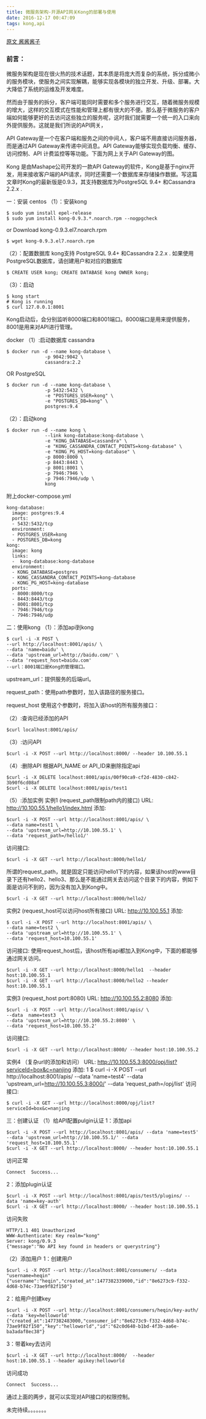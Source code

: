 ```yaml
---
title: 微服务架构-开源API网关Kong的部署与使用
date: 2016-12-17 00:47:09
tags: kong,api
---
```

[原文 酱酱酱子](http://heqin.blog.51cto.com/8931355/1865665)

### 前言：
   微服务架构是现在很火热的技术话题，其本质是将庞大而复杂的系统，拆分成微小的服务模块，使服务之间实现解耦，能够实现各模块的独立开发、升级、部署。大大降低了系统的运维及开发难度。

 然而由于服务的拆分，客户端可能同时需要和多个服务进行交互，随着微服务规模的增大，这样的交互模式在性能和管理上都有很大的不便。那么基于微服务的客户端如何能够更好的去访问这些独立的服务呢，这时我们就需要一个统一的入口来向外提供服务。这就是我们所说的API网关，

  API Gateway是一个在客户端和服务之间的中间人，客户端不用直接访问服务器，而是通过API Gateway来传递中间消息。API Gateway能够实现负载均衡、缓存、访问控制、API 计费监控等等功能。下面为网上关于API Gateway的图。

  Kong 是由Mashape公司开发的一款API Gateway的软件，Kong是基于nginx开发，用来接收客户端的API请求，同时还需要一个数据库来存储操作数据。写这篇文章时Kong的最新版是0.9.3，其支持数据库为PostgreSQL 9.4+ 和Cassandra 2.2.x .

  一：安装
centos
（1）：安装kong
```
$ sudo yum install epel-release
$ sudo yum install kong-0.9.3.*.noarch.rpm --nogpgcheck
```

or
Download kong-0.9.3.el7.noarch.rpm
```
$ wget kong-0.9.3.el7.noarch.rpm
```
（2）：配置数据库
kong支持 PostgreSQL 9.4+ 和Cassandra 2.2.x .
如果使用PostgreSQL数据库，请创建用户和对应的数据库
```
$ CREATE USER kong; CREATE DATABASE kong OWNER kong;
```
（3）：启动

```
$ kong start
# Kong is running
$ curl 127.0.0.1:8001
```
Kong启动后，会分别监听8000端口和8001端口。8000端口是用来提供服务，8001是用来对API进行管理。


docker
（1）:启动数据库
cassandra
```
$ docker run -d --name kong-database \
              -p 9042:9042 \
              cassandra:2.2
```

OR PostgreSQL

```
$ docker run -d --name kong-database \
              -p 5432:5432 \
              -e "POSTGRES_USER=kong" \
              -e "POSTGRES_DB=kong" \
              postgres:9.4
```

（2）：启动kong

```
$ docker run -d --name kong \
              --link kong-database:kong-database \
              -e "KONG_DATABASE=cassandra" \
              -e "KONG_CASSANDRA_CONTACT_POINTS=kong-database" \
              -e "KONG_PG_HOST=kong-database" \
              -p 8000:8000 \
              -p 8443:8443 \
              -p 8001:8001 \
              -p 7946:7946 \
              -p 7946:7946/udp \
              kong
```

附上docker-compose.yml

```
kong-database:
  image: postgres:9.4
  ports:
  - 5432:5432/tcp
  environment:
  - POSTGRES_USER=kong
  - POSTGRES_DB=kong
kong:
  image: kong
  links:
  -  kong-database:kong-database
  environment:
  - KONG_DATABASE=postgres
  - KONG_CASSANDRA_CONTACT_POINTS=kong-database
  - KONG_PG_HOST=kong-database
  ports:
  - 8000:8000/tcp
  - 8443:8443/tcp
  - 8001:8001/tcp
  - 7946:7946/tcp
  - 7946:7946/udp
```

二：使用kong
（1）：添加api到kong

```
$ curl -i -X POST \
--url http://localhost:8001/apis/ \
--data 'name=baidu' \
--data 'upstream_url=http://baidu.com/' \
--data 'request_host=baidu.com'
--url：8001端口是Kong的管理端口。
```
upstream_url：提供服务的后端url。

request_path：使用path参数时，加入该路径的服务接口。

request_host 使用这个参数时，将加入该host的所有服务接口：


（2）:查询已经添加的API

```
$curl localhost:8001/apis/
```

（3）:访问API

```
$curl -i -X POST --url http://localhost:8000/ --header 10.100.55.1
```

（4）:删除API
根据API_NAME or API_ID来删除指定api
```
$curl -i -X DELETE localhost:8001/apis/00f90ca9-cf2d-4830-c842-3b90f6cd08af
$curl -i -X DELETE localhost:8001/apis/test1
```
（5）:添加实例
实例1  (request_path限制path内的接口)
URL:
http://10.100.55.1/hello1/index.html
添加:

```
$curl -i -X POST --url http://localhost:8001/apis/ \
--data name=test1 \
--data 'upstream_url=http://10.100.55.1' \
--data 'request_path=/hello1/'
```

访问接口:
```
$curl -i -X GET --url http://localhost:8000/hello1/
```
所谓的request_path，就是固定只能访问hello1下的内容，如果该host的www目录下还有hello2、hello3、那么是不能通过网关去访问这个目录下的内容，例如下面是访问不到的，因为没有加入到Kong中。
```
$curl -i -X GET --url http://localhost:8000/hello2/
```

实例2  (request_host可以访问host所有接口)
URL:
http://10.100.55.1
添加:
```
$ curl -i -X POST --url http://localhost:8001/apis/ \
--data name=test2 \
--data 'upstream_url=http://10.100.55.1' \
--data 'request_host=10.100.55.1'
```
访问接口:
使用request_host后，该host所有api都加入到Kong中，下面的都能够通过网关访问。
```
$curl -i -X GET --url http://localhost:8000/hello1  --header host:10.100.55.1
$curl -i -X GET --url http://localhost:8000/hello2 --header host:10.100.55.1
```
实例3 (request_host  port:8080)
URL:
http://10.100.55.2:8080
添加:
```
$curl -i -X POST --url http://localhost:8001/apis/ \
--data  name=test3  \
--data 'upstream_url=http://10.100.55.2:8080' \
--data 'request_host=10.100.55.2'
```
访问接口:
```
$curl -i -X GET --url http://localhost:8000/ --header host:10.100.55.2
```
实例4 （复杂url的添加和访问）
URL:
http://10.100.55.3:8000/opj/list?serviceId=box&c=nanjing
添加:
1
$ curl -i -X POST --url http://localhost:8001/apis/ --data 'name=test4' --data 'upstream_url=http://10.100.55.3:8000/' --data 'request_path=/opj/list'
访问接口:
```
$ curl -i -X GET --url http://localhost:8000/opj/list?serviceId=box&c=nanjing
```


三：创建认证
（1）给API配置pulgin认证
1：添加api
```
$curl -i -X POST --url http://localhost:8001/apis/ --data 'name=test5' --data 'upstream_url=http://10.100.55.1/' --data 'request_host=10.100.55.1'
$curl -i -X GET --url http://localhost:8000/ --header host:10.100.55.1
```
访问正常
```
Connect  Success...
```
2：添加plugin认证
```
$curl -i -X POST --url http://localhost:8001/apis/test5/plugins/ --data 'name=key-auth'
$curl -i -X GET --url http://localhost:8000/ --header host:10.100.55.1
```
访问失败
```
HTTP/1.1 401 Unauthorized
WWW-Authenticate: Key realm="kong"
Server: kong/0.9.3
{"message":"No API key found in headers or querystring"}
```
（2）添加用户
1：创建用户
```
$curl -i -X POST --url http://localhost:8001/consumers/ --data "username=heqin"
{"username":"heqin","created_at":1477382339000,"id":"8e6273c9-f332-4d68-b74c-73ae9f82f150"}
```
2：给用户创建key
```
$curl -i -X POST --url http://localhost:8001/consumers/heqin/key-auth/ --data 'key=helloworld'
{"created_at":1477382483000,"consumer_id":"8e6273c9-f332-4d68-b74c-73ae9f82f150","key":"helloworld","id":"62c0d640-b1bd-4f3b-aa6e-ba3adaf8ec38"}
```
3：带着key去访问
```
$curl -i -X GET --url http://localhost:8000/  --header host:10.100.55.1 --header apikey:helloworld
```
访问成功
```
Connect  Success...
```
通过上面的两步，就可以实现对API接口的权限控制。

未完待续。。。。。。。
